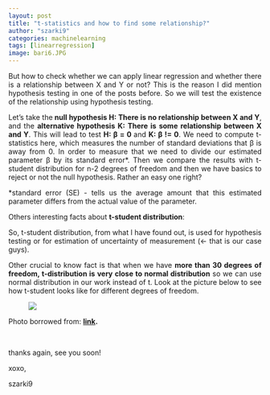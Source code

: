 ```yaml
---
layout: post
title: "t-statistics and how to find some relationship?"
author: "szarki9"
categories: machinelearning
tags: [linearregression]
image: bari6.JPG
---
```

<p align="justify">But how to check whether we can apply
linear regression and whether there is a relationship between X and Y or not? This
is the reason I did mention hypothesis testing in one of the posts before. So we will
test the existence of the relationship using hypothesis testing.</p><p align="justify">Let’s take the<b> null hypothesis H: There
is no relationship between X and Y</b>, and the <b>alternative hypothesis K: There is
some relationship between X and Y</b>. This will lead to test <b>H: β = 0 </b>and <b>K: β
!= 0</b>. We need to compute t-statistics here, which measures the number of standard
deviations that β is away from 0. In order to measure that we need to divide
our estimated parameter β by its standard error*. Then we compare the results
with t-student distribution for n-2 degrees of freedom and then we have basics
to reject or not the null hypothesis. Rather an easy one right? </p><p align="justify">*standard error (SE) - tells us the average amount that this estimated parameter differs from the actual value of the parameter.</p><p>Others interesting facts about
<b>t-student distribution</b>:</p><p align="justify">So, t-student distribution, from what
I have found out, is used for hypothesis testing or for estimation of uncertainty
of measurement (&lt;- that is our case guys).</p><p align="justify">Other crucial to know fact is that
when we have <b>more than 30 degrees of freedom, t-distribution is very close to
normal distribution</b> so we can use normal distribution in our work instead of t.
Look at the picture below to see how t-student looks like for different degrees
of freedom.</p><figure data-orig-width="360" data-orig-height="192" class="tmblr-full"><img src="https://66.media.tumblr.com/262190d331b4af530defb4ddca07aff2/10fcface822154b5-02/s540x810/665516a5521a38df281cc9bc1e8706bd49db213b.gif" data-orig-width="360" data-orig-height="192"></figure><p>Photo borrowed from: <b><a href="http://ci.columbia.edu/ci/premba_test/c0331/s7/s7_4.html">link</a>.</b></p><p><br></p><p align="justify">thanks again, see you soon!</p><p>xoxo,</p><p>szarki9</p>
